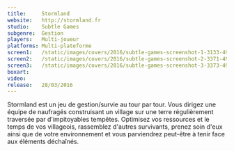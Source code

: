 ```yaml
---
title:     Stormland
website:   http://stormland.fr
studio:    Subtle Games
subgenre:  Gestion
players:   Multi-joueur
platforms: Multi-plateforme
screen1:   /static/images/covers/2016/subtle-games-screenshot-1-3133-493-20150422-112759.jpg
screen2:   /static/images/covers/2016/subtle-games-screenshot-2-3371-493-20150422-112800.jpg
screen3:   /static/images/covers/2016/subtle-games-screenshot-3-3373-493-20150422-112801.jpg
boxart:
video:
release:   28/03/2016
---
```


Stormland est un jeu de gestion/survie au tour par tour. Vous dirigez une équipe de naufragés construisant un village sur une terre régulièrement traversée par d'impitoyables tempêtes. Optimisez vos ressources et le temps de vos villageois, rassemblez d'autres survivants, prenez soin d'eux ainsi que de votre environnement et vous parviendrez peut-être à tenir face aux éléments déchaînés.
